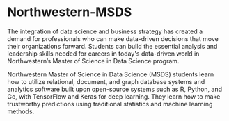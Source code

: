 # Northwestern-MSDS
The integration of data science and business strategy has created a demand for professionals who can make data-driven decisions that move their organizations forward. Students can build the essential analysis and leadership skills needed for careers in today's data-driven world in Northwestern’s Master of Science in Data Science program.

Northwestern Master of Science in Data Science (MSDS) students learn how to utilize relational, document, and graph database systems and analytics software built upon open-source systems such as R, Python, and Go, with TensorFlow and Keras for deep learning. They learn how to make trustworthy predictions using traditional statistics and machine learning methods. 
